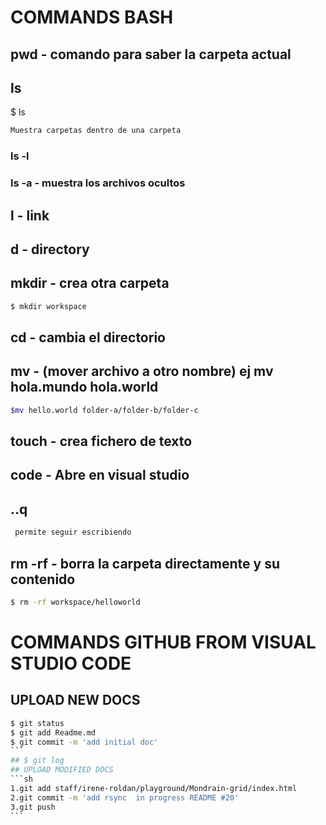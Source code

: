 # COMMANDS BASH

## pwd - comando para saber la carpeta actual

## ls

$ ls

```sh
Muestra carpetas dentro de una carpeta
```

### ls -l

### ls -a - muestra los archivos ocultos

## l - link

## d - directory

## mkdir - crea otra carpeta

```sh
$ mkdir workspace
```

## cd - cambia el directorio

## mv - (mover archivo a otro nombre) ej mv hola.mundo hola.world

```sh
$mv hello.world folder-a/folder-b/folder-c
```

## touch - crea fichero de texto

## code - Abre en visual studio

## ..q

```sh
 permite seguir escribiendo
```

## rm -rf - borra la carpeta directamente y su contenido

```sh
$ rm -rf workspace/helloworld
```

# COMMANDS GITHUB FROM VISUAL STUDIO CODE

## UPLOAD NEW DOCS

````sh
$ git status
$ git add Readme.md
$ git commit -m 'add initial doc'
```
## $ git log
## UPLOAD MODIFIED DOCS
```sh
1.git add staff/irene-roldan/playground/Mondrain-grid/index.html
2.git commit -m 'add rsync  in progress README #20'
3.git push
```
````

